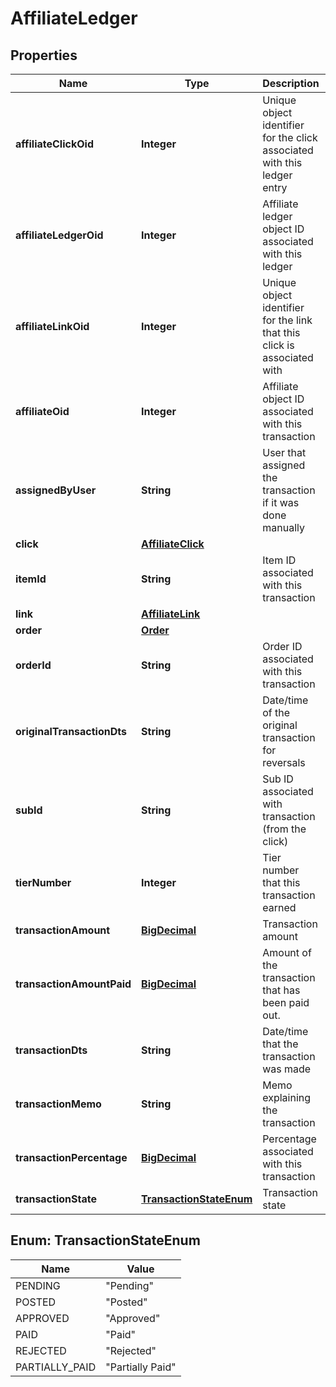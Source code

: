 
# AffiliateLedger

## Properties
Name | Type | Description | Notes
------------ | ------------- | ------------- | -------------
**affiliateClickOid** | **Integer** | Unique object identifier for the click associated with this ledger entry |  [optional]
**affiliateLedgerOid** | **Integer** | Affiliate ledger object ID associated with this ledger |  [optional]
**affiliateLinkOid** | **Integer** | Unique object identifier for the link that this click is associated with |  [optional]
**affiliateOid** | **Integer** | Affiliate object ID associated with this transaction |  [optional]
**assignedByUser** | **String** | User that assigned the transaction if it was done manually |  [optional]
**click** | [**AffiliateClick**](AffiliateClick.md) |  |  [optional]
**itemId** | **String** | Item ID associated with this transaction |  [optional]
**link** | [**AffiliateLink**](AffiliateLink.md) |  |  [optional]
**order** | [**Order**](Order.md) |  |  [optional]
**orderId** | **String** | Order ID associated with this transaction |  [optional]
**originalTransactionDts** | **String** | Date/time of the original transaction for reversals |  [optional]
**subId** | **String** | Sub ID associated with transaction (from the click) |  [optional]
**tierNumber** | **Integer** | Tier number that this transaction earned |  [optional]
**transactionAmount** | [**BigDecimal**](BigDecimal.md) | Transaction amount |  [optional]
**transactionAmountPaid** | [**BigDecimal**](BigDecimal.md) | Amount of the transaction that has been paid out. |  [optional]
**transactionDts** | **String** | Date/time that the transaction was made |  [optional]
**transactionMemo** | **String** | Memo explaining the transaction |  [optional]
**transactionPercentage** | [**BigDecimal**](BigDecimal.md) | Percentage associated with this transaction |  [optional]
**transactionState** | [**TransactionStateEnum**](#TransactionStateEnum) | Transaction state |  [optional]


<a name="TransactionStateEnum"></a>
## Enum: TransactionStateEnum
Name | Value
---- | -----
PENDING | &quot;Pending&quot;
POSTED | &quot;Posted&quot;
APPROVED | &quot;Approved&quot;
PAID | &quot;Paid&quot;
REJECTED | &quot;Rejected&quot;
PARTIALLY_PAID | &quot;Partially Paid&quot;



